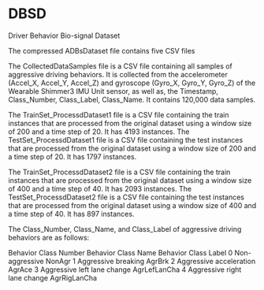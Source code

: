 # DBSD
Driver Behavior Bio-signal Dataset

The compressed ADBsDataset file contains five CSV files

The CollectedDataSamples file is a CSV file containing all samples of aggressive driving behaviors. It is collected from the accelerometer (Accel_X, Accel_Y, Accel_Z) and gyroscope (Gyro_X, Gyro_Y, Gyro_Z) of the Wearable Shimmer3 IMU Unit sensor, as well as, the Timestamp, Class_Number, Class_Label, Class_Name. 
It contains 120,000 data samples.

The TrainSet_ProcessdDataset1 file is a CSV file containing the train instances that are processed from the original dataset using a window size of 200 and a time step of 20. It has 4193 instances.
The TestSet_ProcessdDataset1 file is a CSV file containing the test instances that are processed from the original dataset using a window size of 200 and a time step of 20. It has 1797 instances.

The TrainSet_ProcessdDataset2 file is a CSV file containing the train instances that are processed from the original dataset using a window size of 400 and a time step of 40. It has 2093 instances.
The TestSet_ProcessdDataset2 file is a CSV file containing the test instances that are processed from the original dataset using a window size of 400 and a time step of 40. It has 897 instances.
  
The Class_Number, Class_Name, and Class_Label of aggressive driving behaviors are as follows:

Behavior Class Number	Behavior Class Name	          Behavior Class Label
0	                Non-aggressive	                  NonAgr
1	                Aggressive breaking	          AgrBrk
2	                Aggressive acceleration	          AgrAce
3	                Aggressive left lane change       AgrLefLanCha
4	                Aggressive right lane change      AgrRigLanCha
